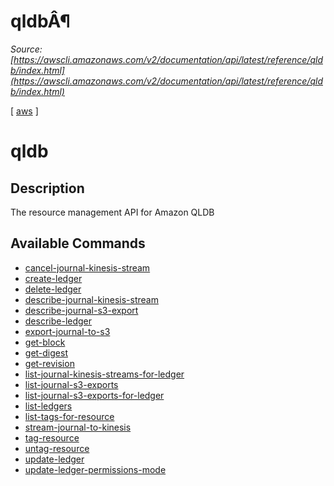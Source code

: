 # qldbÂ¶

*Source: [https://awscli.amazonaws.com/v2/documentation/api/latest/reference/qldb/index.html](https://awscli.amazonaws.com/v2/documentation/api/latest/reference/qldb/index.html)*

[ [aws](https://awscli.amazonaws.com/v2/documentation/api/latest/reference/index.html#cli-aws) ]

# qldb

## Description

The resource management API for Amazon QLDB

## Available Commands

- [cancel-journal-kinesis-stream](https://awscli.amazonaws.com/v2/documentation/api/latest/reference/qldb/cancel-journal-kinesis-stream.html)
- [create-ledger](https://awscli.amazonaws.com/v2/documentation/api/latest/reference/qldb/create-ledger.html)
- [delete-ledger](https://awscli.amazonaws.com/v2/documentation/api/latest/reference/qldb/delete-ledger.html)
- [describe-journal-kinesis-stream](https://awscli.amazonaws.com/v2/documentation/api/latest/reference/qldb/describe-journal-kinesis-stream.html)
- [describe-journal-s3-export](https://awscli.amazonaws.com/v2/documentation/api/latest/reference/qldb/describe-journal-s3-export.html)
- [describe-ledger](https://awscli.amazonaws.com/v2/documentation/api/latest/reference/qldb/describe-ledger.html)
- [export-journal-to-s3](https://awscli.amazonaws.com/v2/documentation/api/latest/reference/qldb/export-journal-to-s3.html)
- [get-block](https://awscli.amazonaws.com/v2/documentation/api/latest/reference/qldb/get-block.html)
- [get-digest](https://awscli.amazonaws.com/v2/documentation/api/latest/reference/qldb/get-digest.html)
- [get-revision](https://awscli.amazonaws.com/v2/documentation/api/latest/reference/qldb/get-revision.html)
- [list-journal-kinesis-streams-for-ledger](https://awscli.amazonaws.com/v2/documentation/api/latest/reference/qldb/list-journal-kinesis-streams-for-ledger.html)
- [list-journal-s3-exports](https://awscli.amazonaws.com/v2/documentation/api/latest/reference/qldb/list-journal-s3-exports.html)
- [list-journal-s3-exports-for-ledger](https://awscli.amazonaws.com/v2/documentation/api/latest/reference/qldb/list-journal-s3-exports-for-ledger.html)
- [list-ledgers](https://awscli.amazonaws.com/v2/documentation/api/latest/reference/qldb/list-ledgers.html)
- [list-tags-for-resource](https://awscli.amazonaws.com/v2/documentation/api/latest/reference/qldb/list-tags-for-resource.html)
- [stream-journal-to-kinesis](https://awscli.amazonaws.com/v2/documentation/api/latest/reference/qldb/stream-journal-to-kinesis.html)
- [tag-resource](https://awscli.amazonaws.com/v2/documentation/api/latest/reference/qldb/tag-resource.html)
- [untag-resource](https://awscli.amazonaws.com/v2/documentation/api/latest/reference/qldb/untag-resource.html)
- [update-ledger](https://awscli.amazonaws.com/v2/documentation/api/latest/reference/qldb/update-ledger.html)
- [update-ledger-permissions-mode](https://awscli.amazonaws.com/v2/documentation/api/latest/reference/qldb/update-ledger-permissions-mode.html)